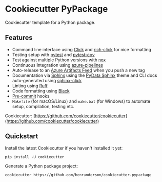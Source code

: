 # Cookiecutter PyPackage

Cookiecutter template for a Python package.

## Features

- Command line interface using [Click](https://click.palletsprojects.com/en/8.1.x/) and [rich-click](https://github.com/ewels/rich-click) for nice formatting
- Testing setup with [pytest](https://docs.pytest.org/en/stable/) and [pytest-cov](https://github.com/pytest-dev/pytest-cov)
- Test against multiple Python versions with [nox](https://nox.thea.codes/en/stable/)
- Continuous Integration using [azure-pipelines](https://azure.microsoft.com/en-gb/services/devops/pipelines/)
- Auto-release to an [Azure Artifacts Feed](https://azure.microsoft.com/en-us/services/devops/artifacts/) when you push a new tag
- Documentation via [Sphinx](https://www.sphinx-doc.org/en/master/) using the [PyData Sphinx](https://pydata-sphinx-theme.readthedocs.io/en/stable/) theme and CLI docs auto-generated using [sphinx-click](https://github.com/click-contrib/sphinx-click)
- Linting using [Ruff](https://beta.ruff.rs/docs/)
- Code formatting using [Black](https://black.readthedocs.io/en/stable/)
- [Pre-commit](https://pre-commit.com) hooks
- `Makefile` (for macOS/Linux) and `make.bat` (for Windows) to automate setup, compilation, testing etc.

Cookiecutter: [https://github.com/cookiecutter/cookiecutter](https://github.com/cookiecutter/cookiecutter)

## Quickstart

Install the latest Cookiecutter if you haven't installed it yet:

```shell
pip install -U cookiecutter
```

Generate a Python package project:

```shell
cookiecutter https://github.com/benranderson/cookiecutter-pypackage
```
